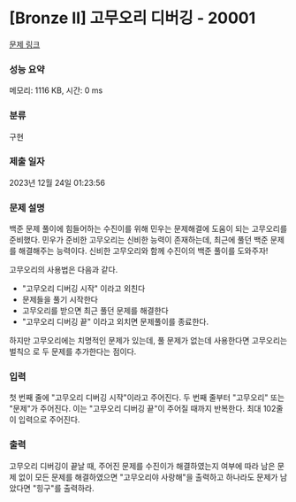 # [Bronze II] 고무오리 디버깅 - 20001 

[문제 링크](https://www.acmicpc.net/problem/20001) 

### 성능 요약

메모리: 1116 KB, 시간: 0 ms

### 분류

구현

### 제출 일자

2023년 12월 24일 01:23:56

### 문제 설명

<p>백준 문제 풀이에 힘들어하는 수진이를 위해 민우는 문제해결에 도움이 되는 고무오리를 준비했다. 민우가 준비한 고무오리는 신비한 능력이 존재하는데, 최근에 풀던 백준 문제를 해결해주는 능력이다. 신비한 고무오리와 함께 수진이의 백준 풀이를 도와주자!</p>

<p>고무오리의 사용법은 다음과 같다.</p>

<ul>
	<li>"고무오리 디버깅 시작" 이라고 외친다</li>
	<li>문제들을 풀기 시작한다</li>
	<li>고무오리를 받으면 최근 풀던 문제를 해결한다</li>
	<li>"고무오리 디버깅 끝" 이라고 외치면 문제풀이를 종료한다.</li>
</ul>

<p>하지만 고무오리에는 치명적인 문제가 있는데, 풀 문제가 없는데 사용한다면 고무오리는 벌칙으 로 두 문제를 추가한다는 점이다.</p>

### 입력 

 <p>첫 번째 줄에 "고무오리 디버깅 시작"이라고 주어진다. 두 번째 줄부터 "고무오리" 또는 "문제"가 주어진다. 이는 "고무오리 디버깅 끝"이 주어질 때까지 반복한다. 최대 102줄이 입력으로 주어진다.</p>

### 출력 

 <p>고무오리 디버깅이 끝날 때, 주어진 문제를 수진이가 해결하였는지 여부에 따라 남은 문제 없이 모든 문제를 해결하였으면 "고무오리야 사랑해"을 출력하고 하나라도 문제가 남았다면 "힝구"를 출력하라.</p>

